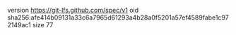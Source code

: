 version https://git-lfs.github.com/spec/v1
oid sha256:afe414b09131a33c6a7965d61293a4b28a0f5201a57ef4589fabe1c972149ac1
size 77

